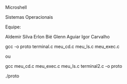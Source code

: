 Microshell

Sistemas Operacionais

Equipe:

Aldemir Silva
Erlon Bié
Glenn Aguiar
Igor Carvalho

gcc -o proto terminal.c meu_cd.c meu_ls.c meu_exec.c

ou

gcc meu_cd.c meu_exec.c meu_ls.c terminal2.c -o proto

./proto

